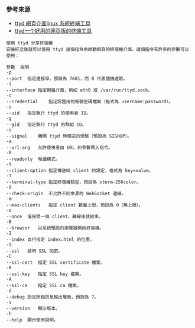 ### 參考來源
- [ttyd 網頁介面linux 系統終端工具](https://blog.gtwang.org/linux/ttyd-share-terminal-over-the-web/)   
- [ttyd一个好用的网页版的终端工具](https://blog.csdn.net/weixin_43833642/article/details/106975511) 

```
使用 ttyd 分享終端機
安裝好之後就可以使用 ttyd 這個指令來啟動網頁的終端機介面，這個指令有許多的參數可以使用：

參數	說明
-p
--port	指定連接埠，預設為 7681，而 0 代表隨機選取。
-i
--interface	指定網路介面，例如 eth0 或 /var/run/ttyd.sock。
-c
--credential	指定認證用的帳號密碼檔案（格式為 username:password）。
-u
--uid	指定執行 ttyd 的使用者 ID。
-g
--gid	指定執行 ttyd 的群組 ID。
-s
--signal	離開 ttyd 時傳送的信號（預設為 SIGHUP）。
-a
--url-arg	允許使用者由 URL 的參數帶入指令。
-R
--readonly	唯讀模式。
-t
--client-option	指定傳送給 client 的設定，格式為 key=value。
-T
--terminal-type	指定終端機類型，預設為 xterm-256color。
-O
--check-origin	不允許不同來源的 WebSocket 連線。
-m
--max-clients	指定 client 數量上限，預設為 0（無上限）。
-o
--once	僅接受一個 client，離線後就結束。
-B
--browser	以系統預設的瀏覽器開啟終端機。
-I
--index	自行指定 index.html 的位置。
-S
--ssl	啟用 SSL 加密。
-C
--ssl-cert	指定 SSL certificate 檔案。
-K
--ssl-key	指定 SSL key 檔案。
-A
--ssl-ca	指定 SSL ca 檔案。
-d
--debug	設定除錯訊息輸出層級，預設為 7。
-v
--version	顯示版本。
-h
--help	顯示使用說明。
``` 
